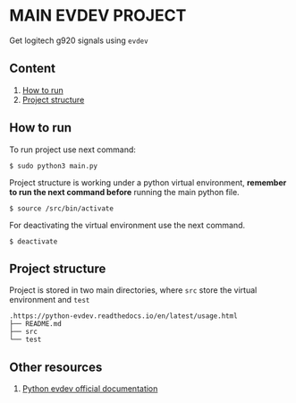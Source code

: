 # MAIN EVDEV PROJECT

Get logitech g920 signals using ```evdev```

## Content

1. [How to run](#how-to-run)
1. [Project structure](#project-structure)

## How to run

To run project use next command:
```
$ sudo python3 main.py
```
Project structure is working under a python virtual environment, **remember to run the next command before** running the main python file.
```
$ source /src/bin/activate
```
For deactivating the virtual environment use the next command.
```
$ deactivate
```

## Project structure

Project is stored in two main directories, where ```src``` store the virtual environment and ```test```
```
.https://python-evdev.readthedocs.io/en/latest/usage.html
├── README.md
├── src
└── test
```

## Other resources
1. [Python evdev official documentation](https://python-evdev.readthedocs.io/en/latest/usage.html)
